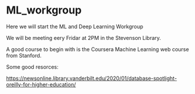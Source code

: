 # ML_workgroup
Here we will start the ML and Deep Learning Workgroup

We will be meeting eery Fridar at 2PM in the Stevenson Library. 

A good course to begin with is the Coursera Machine Learning web course from 
Stanford.

Some good resorces:

https://newsonline.library.vanderbilt.edu/2020/01/database-spotlight-oreilly-for-higher-education/

